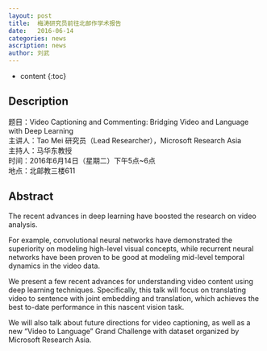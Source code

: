 ```yaml
---
layout: post
title:  梅涛研究员前往北邮作学术报告
date:   2016-06-14 
categories: news
ascription: news
author: 刘武
---
```

* content
{:toc}
## Description
题目：Video Captioning and Commenting: Bridging Video and Language with Deep Learning  
主讲人：Tao Mei 研究员（Lead Researcher），Microsoft Research Asia  
主持人：马华东教授  
时间：2016年6月14日（星期二）下午5点~6点  
地点：北邮教三楼611  






## Abstract
The recent advances in deep learning have boosted the research on video analysis. 

For example, convolutional neural networks have demonstrated the superiority on modeling high-level visual concepts, while recurrent neural networks have been proven to be good at modeling mid-level temporal dynamics in the video data. 

We present a few recent advances for understanding video content using deep learning techniques. Specifically, this talk will focus on translating video to sentence with joint embedding and translation, which achieves the best to-date performance in this nascent vision task. 

We will also talk about future directions for video captioning, as well as a new “Video to Language” Grand Challenge with dataset organized by Microsoft Research Asia.

